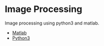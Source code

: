 # Image Processing 

Image processing using python3 and matlab.

- [Matlab](matlab/src/)
- [Python3](python/src/)